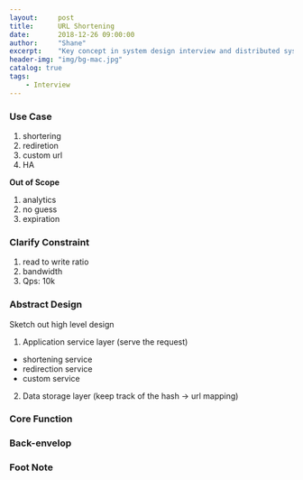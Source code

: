 ```yaml
---
layout:     post
title:      URL Shortening
date:       2018-12-26 09:00:00
author:     "Shane"
excerpt:    "Key concept in system design interview and distributed system"
header-img: "img/bg-mac.jpg"
catalog: true
tags:
    - Interview
---
```


### Use Case

1. shortering
2. rediretion
3. custom url
4. HA

**Out of Scope**
1. analytics
2. no guess
3. expiration

### Clarify Constraint
1. read to write ratio
2. bandwidth
3. Qps: 10k

### Abstract Design
Sketch out high level design  
1. Application service layer (serve the request)
- shortening service
- redirection service
- custom service
2. Data storage layer (keep track of the hash -> url mapping)

### Core Function

### Back-envelop

### Foot Note





